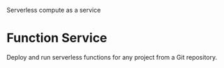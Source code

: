 Serverless compute as a service

# Function Service

Deploy and run serverless functions for any project from a Git repository.
